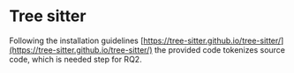 # Tree sitter

Following the installation guidelines [https://tree-sitter.github.io/tree-sitter/](https://tree-sitter.github.io/tree-sitter/) the provided code tokenizes source code, which is needed step for RQ2.